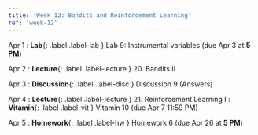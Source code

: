 ```yaml
---
title: 'Week 12: Bandits and Reinforcement Learning'
ref: 'week-12'
---
```


Apr 1
: **Lab**{: .label .label-lab } Lab 9: Instrumental variables (due Apr 3 at **5 PM**)

Apr 2
: **Lecture**{: .label .label-lecture } 20. Bandits II

Apr 3
: **Discussion**{: .label .label-disc } Discussion 9 (Answers)

Apr 4
: **Lecture**{: .label .label-lecture } 21. Reinforcement Learning I
: **Vitamin**{: .label .label-vit } Vitamin 10 (due Apr 7 11:59 PM)

Apr 5
: **Homework**{: .label .label-hw } Homework 6 (due Apr 26 at **5 PM**)